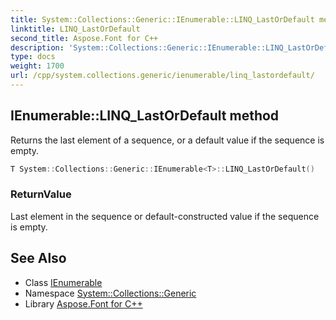 ```yaml
---
title: System::Collections::Generic::IEnumerable::LINQ_LastOrDefault method
linktitle: LINQ_LastOrDefault
second_title: Aspose.Font for C++
description: 'System::Collections::Generic::IEnumerable::LINQ_LastOrDefault method. Returns the last element of a sequence, or a default value if the sequence is empty in C++.'
type: docs
weight: 1700
url: /cpp/system.collections.generic/ienumerable/linq_lastordefault/
---
```

## IEnumerable::LINQ_LastOrDefault method


Returns the last element of a sequence, or a default value if the sequence is empty.

```cpp
T System::Collections::Generic::IEnumerable<T>::LINQ_LastOrDefault()
```


### ReturnValue

Last element in the sequence or default-constructed value if the sequence is empty.

## See Also

* Class [IEnumerable](../)
* Namespace [System::Collections::Generic](../../)
* Library [Aspose.Font for C++](../../../)
